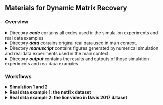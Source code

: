 ## Materials for Dynamic Matrix Recovery

### Overview

<details>
    <summary>Directory <strong><em>code</em></strong> contains all codes used in the simulation experiments and real data examples </summary>
    <ul>
        <li>The folder <strong><em>simulation</em></strong> contains codes used for "<em>Section 4: Simulation Studies</em>"
        <ul>
            <li>"<strong><em>DFISTA.R</em></strong>" and "<strong><em>baseline_FISTA.R</em></strong>": functions to implement the optimal algorithm used for methods presented in article under the dynamic matrix completion setting.</li>
            <li> "<strong><em>simulations.R</em></strong>": functions to present simulations including the performance compared to benchmarks, the effect of sample size and number of time points and the dependence across time for corvariance and noise.</li>
            <li> "<strong><em>help_functions.R</em></strong>": some auxiliary functions for above implement.</li>
        </ul>
        </li>
        <li> The folder <strong><em>real_data</em></strong> contains codes used for "<em>Section 5: Real Data Examples</em>"
        <ul>
            <li>The folder <strong><em>netflix_data</em></strong> contains flies about the Netflix data experiment.
	        <ul>
		        <li>"<strong><em>realdata1_preprocess.R</em></strong>" and "<strong><em>realdata1_test.R</em></strong>": functions for the preparation and test processes of the real dataset.</li>
		        <li>"<strong><em>netflix_DFISTA.R</em></strong>", "<strong><em>netflix_DFISTA_link.R</em></strong>" and "<strong><em>netflix_baseline_FISTA.R</em></strong>": functions to implement the optimal algorithm used for methods presented in article for Netflix dataset.</li>
	        </ul>
            </li>
            <li>The folder <strong><em>video_data</em></strong> contains flies about the lions video in Davis 2017 data experiment.
	        <ul>
		       <li>"<strong><em>realdata2_preprocess.R</em></strong>" and "<strong><em>realdata2_test.R</em></strong>": functions for the preparation and test processes of the real dataset.</li>
		        <li>"<strong><em>cs_DFISTA.R</em></strong>" and "<strong><em>cs_baseline_FISTA.R</em></strong>": functions to implement the optimal algorithm used for methods presented in article under the dynamic compressed sensing setting.</li>
		        <li>"<strong><em>robust_pca.R</em></strong>": functions used for the preprocess of the vedio example which seperates a matrix into a low rank and a sparse part.</li>
	        </ul>
            </li>
            <li>The folder <strong><em>cifar10</em></strong> contains flies about the Cifar10 data experiment.
	        <ul>
		        <li>"<strong><em>compress.py</em></strong>": the preparetion and compressed prcesses for real data.</li>
		        <li>"<strong><em>lenet.py</em></strong>" and "<strong><em>resnet.py</em></strong>": network model used.</li>
		        <li>"<strong><em>utils.py</em></strong>":some auxiliary functions.</li>
		        <li>"<strong><em>main.py</em></strong>": main function.</li>
	        </ul>
            </li>
            <li> "<strong><em>help_functions.R</em></strong>": some auxiliary functions for above implement.</li>   
        </ul>
        </li>
        <li>"<strong><em>plot.R</em></strong>": functions to collect results in simulations and real data examples and draw the pictures used in the article.</li>
    </ul>
</details>
            

<details>
    <summary>Directory <strong><em>data</em></strong> contains original real data used in main context.</summary>
    <ul>
        <li>"<strong><em>netflix_data.zip</em></strong>": the raw netflix dataset.</li>
        <li>"<strong><em>lions/0000(0095).jpg</em></strong>": the raw 1-96 frames of the lions video.</li>
<!--         <li>"<strong><em>netflix_data.RData</em></strong>": the working environment after preprocess the netflix dataset.</li>
        <li>"<strong><em>video_data.RData</em></strong>": the working environment after process the lions video dataset.</li> -->
    </ul>
</details>


<details>
    <summary>Directory <strong><em>manuscript</em></strong> contains figures generated by numerical simulation and real data experiments used in the main context.</summary>
    <ul>
        <li>"<strong><em>baseline.png</em></strong>": The comparisons of MSE for DLR and three benchmarks, which corresponds to <em>Figure 1</em>
        in the main context.</li>
        <li>"<strong><em>phase_transition.png</em></strong>": The MSE of DLR estimates under different settings of sample size and number of time point, which corresponds to <em>Figure 2 left</em> in the main context.</li>
        <li>"<strong><em>precise_nt.png</em></strong>": The relationship between the logarithm of AMSE and the logarithm of $\rho/\tau$ show a linear trend with slope -4/5, which corresponds to <em>Figure 2 right</em> in the main context.</li>
        <li>"<strong><em>dependent_xi.png</em></strong>": Under the dependent noise case, the influence of different noise variances and dependent coefficients $\beta$ to MSE, which corresponds to <em>Figure 3 left</em> in the main context.</li>
        <li>"<strong><em>dependent_whit_phiy.png</em></strong>": The relationship between AMSE and the mixing coefficient of noise $\xi$, which corresponds to <em>Figure 3 right</em> in the main context.</li>
        <li> "<strong><em>dependent_X.png</em></strong>": Under the dependent noise case, the influence of different noise variances and dependent coefficients $\alpha$ to MSE, which corresponds to <em>Figure 4 left</em> in the main context.</li>
        <li>"<strong><em>dependent_whit_phix.png</em></strong>": The relationship between AMSE and the mixing coefficient of covariance matrix X, which corresponds to <em>Figure 4 right</em> in the main context.</li>
        <li>"<strong><em>netflix_mse(sample).png</em></strong>": The MSE for Filter 1(2) at differnet time points for DLR and three benchmarks, which corresponds to <em>Figure 5</em> in the main context.</li>
        <li>"<strong><em>real_lions_5(25,45,65,85).png</em></strong>, <strong><em>lions_5(25,45,65,85).png</em></strong>, <strong><em>baseline_lions_5(25,45,65,85).png</em></strong>, <strong><em>twostep_lions_5(25,45,65,85).png</em></strong>": The original, DLR estimated, Static estimated and TwoStep estimated frames in the lions video, which correspond to <em>Figure 6</em> in the main context.</li>
    </ul>
</details>

<details>
    <summary>Directory <strong><em>output</em></strong> contains the results and outputs of those simulation experiments and real data examples</summary>
    <ul>
        <li><strong>Simulation</strong>
        <ul>
            <li><strong>independent case</strong>
            <ul>
                <li>"<strong><em>dmc_5000_30000.csv</em></strong>": the output MSE of simulation 1 using our proposed DLR method with T=100 and sample size from 5000 to 30000.</li>
                <li> "<strong><em>baseline_120000.csv</em></strong>": the output MSE of simulation 1 using Static benchmark with T=100 and sample size 120000.</li>
                <li> "<strong><em>local_smoth_120000.csv</em></strong>": the output MSE of simulation 1 using TwoStep benchmark with T=100 and sample size 120000.</li>
                <li> "<strong><em>tensor_30000.csv</em></strong>": the output MSE of simulation 1 using Tensor benchmark with T=100 and sample size 30000.</li>
                <li> "<strong><em>phase_transition.csv, phase_transition_precise.csv</em></strong>": the output MSE of simulation 1 using DLR method with different settings of the number of time points and sample size.</li>
            </ul>
            </li>
            <li><strong>dependent case</strong>
            <ul>
                <li>"<strong><em>dependent_mc.csv</em></strong>": the output MSE of simulation2 under the setting that noise is dependent while covariance X is independent.</li>
                <li>"<strong><em>dependent_X_mc.csv</em></strong>": the output MSE of simulation2 under the setting that covariance X is dependent while noise is independent.</li>
            </ul>
            </li>
        </ul>
        </li>
        <li><strong>Real data example</strong>
        <ul>
            <li><strong>Netflix dataset</strong>
            <ul>
                <li>"<strong><em>netflix_mse_sample_NoLink_(2_).csv</em></strong>": the output MSE of netflix data example using our DLR method for Filter 2(1).</li>
                <li>"<strong><em>netflix/baseline_mse(_2).csv</em></strong>": the output MSE of netflix data example using Static method for Filter 2(1). </li>
                <li>"<strong><em>netflix/twostep_mse(_2_).csv</em></strong>": the output MSE of netflix data example using TwoStep method for Filter 2(1). </li>
                <li>"<strong><em>netflix/baseline_mse_tensor(_2_).csv</em></strong>": the output MSE of netflix data example using Tensor method for Filter 2(1). </li>
            </ul>
            </li>
            <li><strong>Davis 2016 lions video</strong>
            <ul>
                <li>"<strong><em>lions/lions_ren(blue,green)_5(25,45,65,85).csv</em></strong>": the output rgb values of corresponding fames using DLR method. </li>
                <li>"<strong><em>lions/baseline_lions_ren(blue,green)_5(25,45,65,85).csv</em></strong>": the output rgb values of corresponding famres using Static method. </li>
            </ul>
            </li>
             <li><strong>Cifar10 dataset</strong>
            <ul>
                <li>"<strong><em>cifar10/True_lenet(resnet)_..._..._acc.pth</em></strong>": the checkpoint for recovered dataset.</li>
                <li>"<strong><em>cifar10/False_lenet(resnet)_..._..._acc.pth</em></strong>": the checkpoint for dataset without recovery. </li>
            </ul>
            </li>
        </ul>
        </li>
    </ul>
</details>

### Workflows
<details>
    <summary><strong>Simulation 1 and 2</strong></summary>
    <ol>
        <li>Open the floder <em>Dynamic_Matrix_Recovery/code/simulation/</em>.</li>
        <li>Revise the line 14 in "<strong><em>simulations.R</em></strong>" based on your own path to make sure that the R scripts <strong><em>DFISTA.R</em></strong>, <strong><em>baseline_FISTA.R</em></strong> and <strong><em>help_functions.R</em></strong> are available in the correct path. 
        <li>In the R scripts <strong><em>simulations.R</em></strong>simulations.R, independent case and dependent case simulations are performed. Running the code of different methods including our DLR method and three benchmarks Static, TwoStep and Tensor can obtain corresponding results. Parameters including the dimension of matrix, number of time points and sample size can also changed if needed. For running, we recommand directly input
        	<code>nohup R --slave --vanilla --args Method_name Save_mode < simulations.R > test.log 2>&1 &</code>
        in terminal. Here "<em>Method_name</em>" can choose "<em>DLR</em>", "<em>DLR_random</em>", "<em>Dependent_Case</em>" or benchmarks "<em>Static</em>","<em>TwoStep</em>" and "<em>Tensor</em>" and the default value is "<em>DLR</em>". "<em>Save_mode</em>" can choose "<em>Save</em>" for saving results and "<em>NoSave</em>" for no saving results and the default value is "<em>NoSave</em>". For example, for runing simulation 1 using our algorithm 1 and do not saving results, input 
        <code>nohup R --slave --vanilla < simulations.R > test.log 2>&1 &</code> in terminal is enough.
        Also, for runing simulation 1 using benchmark "Static" and saving results, input
        <code>nohup R --slave --vanilla --args Static Save < simulations.R > test.log 2>&1 &</code> in terminal is enough and results will be saved in the output files "<strong><em>output/baseline_120000.csv"</em></strong>" and "<strong><em>output/baseline_120000.csv"</em></strong>".
        </li> 
        <li> For <em>Figure 1-4</em>, return to the previous directory and run the corresponding part in <strong><em>plot.R</em></strong>.</li>
    </ol>
</details>
<!-- #### Simulation 1 and 2

1. Open the floder *Dynamic_Matrix_Recovery/code/simulation/*.
2. Make sure that the R scripts ***DFISTA.R***, ***baseline_FISTA.R*** and ***help_functions.R*** are available in the path *~/Dynamic_Matrix_Recovery/code/simulation/...*. Or revise the path in ***simulations.R*** line 15-17 to match the path of those three R scripts.
3. In the R scripts ***simulations.R***, independent case and dependent case simulations are performed. Running corresponding codes of different methods including our DLR method and three benchmarks Static, TwoStep and Tensor can obtain corresponding results. Parameters including the dimension of matrix, number of time points and sample size can easily changed if needed. All codes that stores output is commented out to avoid overwriting existing output.
4. For *Figure 1-4*, return to the previous directory and run the corresponding part in ***plot.R***. -->

<!-- #### Real data example 1: the netflix dataset

1. Open the floder *Dynamic_Matrix_Recovery/code/real_data/*.
2. Make sure the R scripts ***DFISTA.R***, ***baseline_FISTA.R*** and ***help_functions.R*** are available in the path *~/Dynamic_Matrix_Recovery/code/simulation/...* and the R script ***help_functions.R*** is available in the path *~/Dynamic_Matrix_Recovery/code/real_data/...*. Or revise the path in ***realdata1_test.R*** line 15-18 to match the path of those three R scripts.
3. Download the ***netflix_data.zip*** in the directory *~/Dynamic_Matrix_recovery/data/*, unzip it and save it as *~/Dynamic_Matrix_recovery/data/netflix_data.csv*(Or download the dataset [here](https://www.kaggle.com/datasets/netflix-inc/netflix-prize-data)). Run the R script ***realdata1_preprocess.R*** to preprocess the dataset. Another alternative is directly using the environment ***netflix_data.RData*** in the directory *Dynamic_Matrix_Recovery/data/*.
4. Run the R script ***realdata1_test.R***, in which the DLR method and benchmarks can be applied to the dataset and codes that stores output is commented out to avoid overwriting existing output. 
5. For *Figure 5*, return to the previous directory and run the corresponding part in ***plot.R***.

 -->
 

<!-- #### Real data example 2: the lion video in Davis 2017 dataset

1. Open the floder *Dynamic_Matrix_Recovery/code/real_data/*.
2. Make sure the R scripts ***cs_DFISTA.R***, ***cs_baseline_FISTA.R***, ***help_functions.R*** and ***robust_pca.R*** are available in the path *~/Dynamic_Matrix_Recovery/code/real_data/...*. Or revise the path in ***simulations.R*** line 13-16 to match the path of those four R scripts.
3. Download the ***0000.jpg*** to ***0095.jpg*** in the directory *~/Dynamic_Matrix_recovery/data/lions*(Or download the dataset [here](https://davischallenge.org/davis2017/code.html#unsupervised)). Run the R script ***realdata2_preprocess.R*** to preprocess the dataset. Another alternative is directly using the environment ***vedio_data.RData*** in the directory *Dynamic_Matrix_Recovery/data/*.
4. Run the R script ***realdata2_test.R***, in which the DLR method and benchmarks can be applied to the dataset and codes that stores output is commented out to avoid overwriting existing output.
5. For *Figure 6*, return to the previous directory and run the corresponding part in ***plot.R***.
-->



 <details>
    <summary><strong>Real data example 1: the netflix dataset</strong></summary>
    <ol>
        <li>Open the floder <em>Dynamic_Matrix_Recovery/code/real_data/</em>.</li>
        <li>Make sure the R scripts <strong><em>DFISTA.R</em></strong>, <strong><em>baseline_FISTA.R</em></strong> and <strong><em>help_functions.R</em></strong> are available in the path <em>~/Dynamic_Matrix_Recovery/code/simulation/...</em> and the R script <strong><em>help_functions.R</em></strong> is available in the path <em>~/Dynamic_Matrix_Recovery/code/real_data/...</em>. Or revise the path in <strong><em>realdata1_test.R</em></strong> line 15-18 to match the path of those four R scripts.</li>
        <li>Download the <strong><em>netflix_data.zip</em></strong> in the directory <em>~/Dynamic_Matrix_recovery/data/</em>, unzip it and save it as <em>~/Dynamic_Matrix_recovery/data/netflix_data.csv</em>(or download the dataset <a href="https://www.kaggle.com/datasets/netflix-inc/netflix-prize-data">here</a>). Run the R script <strong><em>realdata1_preprocess.R</em></strong> to preprocess the dataset. Another alternative is directly using the environment <strong><em>netflix_data.RData</em></strong> in the directory <em>Dynamic_Matrix_Recovery/data/</em>.</li>
        <li> Run the R script <strong><em>realdata1_test.R</em></strong>, in which the DLR method and benchmarks can be applied to the dataset and codes that stores output is commented out to avoid overwriting existing output.</li>
        <li>For <em>Figure 5</em>, return to the previous directory and run the corresponding part in <strong><em>plot.R</em></strong>.</li>
    </ol>
</details>
<details>
    <summary><strong>Real data example 2: the lion video in Davis 2017 dataset</strong></summary>
    <ol>
        <li>Open the floder <em>Dynamic_Matrix_Recovery/code/real_data/</em>.</li>
        <li>Make sure the R scripts <strong><em>cs_DFISTA.R</em></strong>, <strong><em>cs_baseline_FISTA.R</em></strong>, <strong><em>help_functions.R</em></strong> and <strong><em>robust_pca.R</em></strong> are available in the path <em>~/Dynamic_Matrix_Recovery/code/real_data/...</em>. Or revise the path in <strong><em>simulations.R</em></strong> line 13-16 to match the path of those four R scripts.</li>
        <li>Download the <strong><em>0000.jpg</em></strong> to <strong><em>0095.jpg</em></strong> in the directory <em>~/Dynamic_Matrix_recovery/data/lions</em>(or download the dataset <a href="https://davischallenge.org/davis2017/code.html#unsupervised">here</a>). Run the R script <strong><em>realdata2_preprocess.R</em></strong> to preprocess the dataset. Another alternative is directly using the environment <strong><em>vedio_data.RData</em></strong> in the directory <em>Dynamic_Matrix_Recovery/data/</em>.
        <li> Run the R script <strong><em>realdata2_test.R</em></strong>, in which the DLR method and benchmarks can be applied to the dataset and codes that stores output is commented out to avoid overwriting existing output.</li>
        <li>For <em>Figure 6</em>, return to the previous directory and run the corresponding part in <strong><em>plot.R</em></strong>.</li>
    </ol>
</details>
